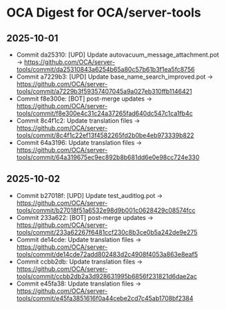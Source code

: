 # OCA Digest for OCA/server-tools

## 2025-10-01

- Commit da25310: [UPD] Update autovacuum_message_attachment.pot → https://github.com/OCA/server-tools/commit/da25310843a6254b65a80c57b61b3f1ea5fc8756
- Commit a7229b3: [UPD] Update base_name_search_improved.pot → https://github.com/OCA/server-tools/commit/a7229b3f59357407045a9a027eb310ffb1146421
- Commit f8e300e: [BOT] post-merge updates → https://github.com/OCA/server-tools/commit/f8e300e4c31c24a37265fad640dc547c1ca1fb4c
- Commit 8c4f1c2: Update translation files → https://github.com/OCA/server-tools/commit/8c4f1c22ef13f4582265fd2b0be4eb973339b822
- Commit 64a3196: Update translation files → https://github.com/OCA/server-tools/commit/64a319675ec9ec892b8b681dd6e0e98cc724e330

## 2025-10-02

- Commit b27018f: [UPD] Update test_auditlog.pot → https://github.com/OCA/server-tools/commit/b27018f51a6532e98d9b001c0628429c08574fcc
- Commit 233a622: [BOT] post-merge updates → https://github.com/OCA/server-tools/commit/233a62267f6481ccf230c8b3ce0b5a242de9e275
- Commit de14cde: Update translation files → https://github.com/OCA/server-tools/commit/de14cde72add802483d2c4908f4053a863e8eaf5
- Commit ccbb2db: Update translation files → https://github.com/OCA/server-tools/commit/ccbb2db2a3d928631995b6856f231821d6dae2ac
- Commit e45fa38: Update translation files → https://github.com/OCA/server-tools/commit/e45fa3851616f0a44cebe2cd7c45ab1708bf2384

